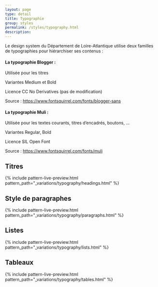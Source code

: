 ```yaml
---
layout: page
type: detail
title: Typographie
group: styles
permalink: /styles/typography.html
description:
---
```

Le design system du Département de Loire-Atlantique utilise deux familles de typographies pour hiérarchiser ses contenus :
#### La typographie Blogger :

Utilisée pour les titres

Variantes Medium et Bold

Licence CC No Derivatives (pas de modification)

<p>Source : <a href="https://www.fontsquirrel.com/fonts/blogger-sans">https://www.fontsquirrel.com/fonts/blogger-sans</a></p>

#### La typographie Muli :

Utilisée pour les textes courants, titres d’encadrés, boutons, …

Variantes Regular, Bold

Licence SIL Open Font

<p>Source : <a href="https://www.fontsquirrel.com/fonts/muli">https://www.fontsquirrel.com/fonts/muli</a></p>


## Titres

{% include pattern-live-preview.html pattern_path="_variations/typography/headings.html" %}

## Style de paragraphes

{% include pattern-live-preview.html pattern_path="_variations/typography/paragraphs.html" %}

## Listes

{% include pattern-live-preview.html pattern_path="_variations/typography/lists.html" %}

## Tableaux

{% include pattern-live-preview.html pattern_path="_variations/typography/tables.html" %}
